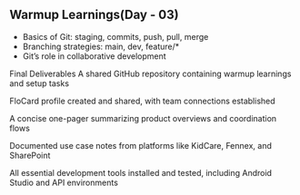 ## Warmup Learnings(Day - 03)
- Basics of Git: staging, commits, push, pull, merge
- Branching strategies: main, dev, feature/*
- Git’s role in collaborative development


Final Deliverables
A shared GitHub repository containing warmup learnings and setup tasks

FloCard profile created and shared, with team connections established

A concise one-pager summarizing product overviews and coordination flows

Documented use case notes from platforms like KidCare, Fennex, and SharePoint

All essential development tools installed and tested, including Android Studio and API environments
